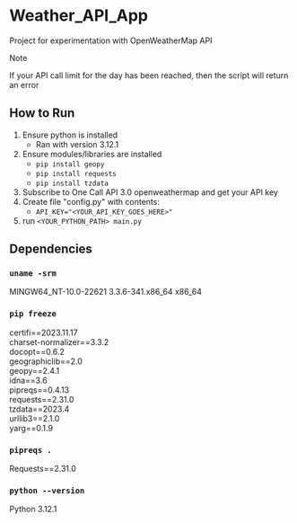 # Weather_API_App
Project for experimentation with OpenWeatherMap API

> [!NOTE]
> If your API call limit for the day has been reached, then the script will return an error

## How to Run
1. Ensure python is installed
   - Ran with version 3.12.1
2. Ensure modules/libraries are installed
   - `pip install geopy`
   - `pip install requests`
   - `pip install tzdata`
3. Subscribe to One Call API 3.0 openweathermap and get your API key
4. Create file "config.py" with contents:
   - `API_KEY="<YOUR_API_KEY_GOES_HERE>"`
5. run `<YOUR_PYTHON_PATH> main.py`

## Dependencies

### `uname -srm`
MINGW64_NT-10.0-22621 3.3.6-341.x86_64 x86_64

### `pip freeze`
certifi==2023.11.17 <br />
charset-normalizer==3.3.2 <br />
docopt==0.6.2 <br />
geographiclib==2.0 <br />
geopy==2.4.1 <br />
idna==3.6 <br />
pipreqs==0.4.13 <br />
requests==2.31.0 <br />
tzdata==2023.4 <br />
urllib3==2.1.0 <br />
yarg==0.1.9 <br />

### `pipreqs .`

Requests==2.31.0

### `python --version`
Python 3.12.1
